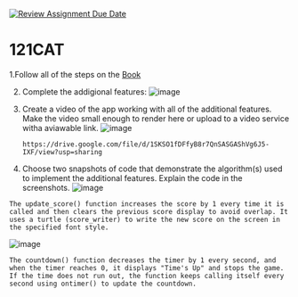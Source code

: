 [![Review Assignment Due Date](https://classroom.github.com/assets/deadline-readme-button-22041afd0340ce965d47ae6ef1cefeee28c7c493a6346c4f15d667ab976d596c.svg)](https://classroom.github.com/a/QKp42A0s)
# 121CAT

1.Follow all of the steps on the [Book](https://pltw.read.inkling.com/a/b/5310c007377c46e28d745961310f0c2e/p/93f2c351e3c34598b8b71bf2ebc40abe)

2. Complete the addigional features:
   ![image](https://github.com/user-attachments/assets/f99d7777-6fea-47e5-bf9a-fc452f835952)

3. Create a video of the app working with all of the additional features. Make the video small enough to render here or upload to a video service witha aviawable link.
   ![image](https://github.com/user-attachments/assets/f23f54c6-046a-4623-ad1b-b70649334f1a)
   ```
   https://drive.google.com/file/d/1SKSO1fDFfyB8r7QnSASGAShVg6J5-IXF/view?usp=sharing
   ```
   


5. Choose two snapshots of code that demonstrate the algorithm(s) used to implement the additional features. Explain the code in the screenshots.
   ![image](https://github.com/user-attachments/assets/d010eb39-820b-4d41-9e39-742a2b3cca59)
```
The update_score() function increases the score by 1 every time it is called and then clears the previous score display to avoid overlap. It uses a turtle (score_writer) to write the new score on the screen in the specified font style.
```

![image](https://github.com/user-attachments/assets/a919f87c-9e10-43a2-8d9e-15069f6183b2)
```
The countdown() function decreases the timer by 1 every second, and when the timer reaches 0, it displays "Time's Up" and stops the game. If the time does not run out, the function keeps calling itself every second using ontimer() to update the countdown.
```





